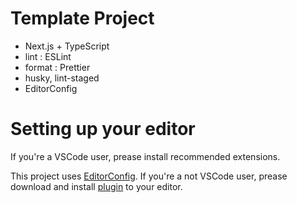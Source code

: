 # Template Project

- Next.js + TypeScript
- lint : ESLint
- format : Prettier
- husky, lint-staged
- EditorConfig

# Setting up your editor
If you're a VSCode user, prease install recommended extensions.

This project uses [EditorConfig](https://editorconfig.org/).
If you're a not VSCode user, prease download and install [plugin](https://editorconfig.org/#download) to your editor.

